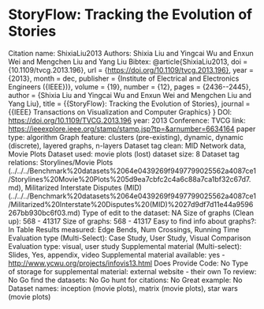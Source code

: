 # StoryFlow: Tracking the Evolution of Stories

Citation name: ShixiaLiu2013
Authors: Shixia Liu and Yingcai Wu and Enxun Wei and Mengchen Liu and Yang Liu
Bibtex: @article{ShixiaLiu2013,
doi = {10.1109/tvcg.2013.196},
url = {https://doi.org/10.1109/tvcg.2013.196},
year = {2013},
month = dec,
publisher = {Institute of Electrical and Electronics Engineers ({IEEE})},
volume = {19},
number = {12},
pages = {2436--2445},
author = {Shixia Liu and Yingcai Wu and Enxun Wei and Mengchen Liu and Yang Liu},
title = {{StoryFlow}: Tracking the Evolution of Stories},
journal = {{IEEE} Transactions on Visualization and Computer Graphics}
}
DOI: https://doi.org/10.1109/TVCG.2013.196
year: 2013
Conference: TVCG
link: https://ieeexplore.ieee.org/stamp/stamp.jsp?tp=&arnumber=6634164
paper type: algorithm
Graph feature: clusters (pre-existing), dynamic, dynamic (discrete), layered graphs, n-layers
Dataset tag clean: MID Network data, Movie Plots
Dataset used: movie plots (lost)
dataset size: 8
Dataset tag relations: Storylines/Movie Plots (../../../Benchmark%20datasets%2064e0439269f9497799025562a4087ce1/Storylines%20Movie%20Plots%205d9ea7cbfc2c4a6c88a7ca1bf32c67d7.md), Militarized Interstate Disputes (MID) (../../../Benchmark%20datasets%2064e0439269f9497799025562a4087ce1/Militarized%20Interstate%20Disputes%20(MID)%2027d9df7d11e44a9596267bb930bc6f03.md)
Type of edit to the dataset: NA
Size of graphs (Clean up): 568 - 41317
Size of graphs: 568 - 41317
Easy to find info about graphs?: In Table
Results measured: Edge Bends, Num Crossings, Running Time
Evaluation type (Multi-Select): Case Study, User Study, Visual Comparison
Evaluation type: visual, user study
Supplemental material (Multi-select): Slides, Yes, appendix, video
Supplemental material available: yes - http://www.ycwu.org/projects/infovis13.html
Does Provide Code: No
Type of storage for supplemental material: external website - their own
To review: No
Go find the datasets: No
Go hunt for citations: No
Great example: No
Dataset names: inception (movie plots), matrix (movie plots), star wars (movie plots)